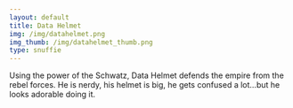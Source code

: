 ```yaml
---
layout: default
title: Data Helmet
img: /img/datahelmet.png
img_thumb: /img/datahelmet_thumb.png
type: snuffie
---
```


Using the power of the Schwatz, Data Helmet defends the empire from the rebel forces. He is nerdy, his helmet is big, he gets confused a lot…but he looks adorable doing it.